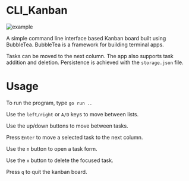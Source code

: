 # CLI_Kanban

![example](https://github.com/zerovirus123/cli_kanban/blob/master/public/demo.png?raw=true)

A simple command line interface based Kanban board built using BubbleTea.
BubbleTea is a framework for building terminal apps. 

Tasks can be moved to the next column. The app also supports task addition and deletion.
Persistence is achieved with the `storage.json` file.

# Usage

To run the program, type `go run .`.

Use the `left/right` or `A/D` keys to move between lists. 

Use the up/down buttons to move between tasks.

Press `Enter` to move a selected task to the next column.

Use the `n` button to open a task form.

Use the `x` button to delete the focused task.

Press `q` to quit the kanban board.